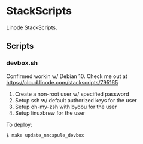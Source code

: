 # StackScripts

Linode StackScripts.

## Scripts

### devbox.sh

Confirmed workin w/ Debian 10. Check me out at https://cloud.linode.com/stackscripts/795165

1. Create a non-root user w/ specified password
2. Setup ssh w/ default authorized keys for the user
3. Setup oh-my-zsh with byobu for the user
4. Setup linuxbrew for the user

To deploy:

```sh
$ make update_nmcapule_devbox
```
